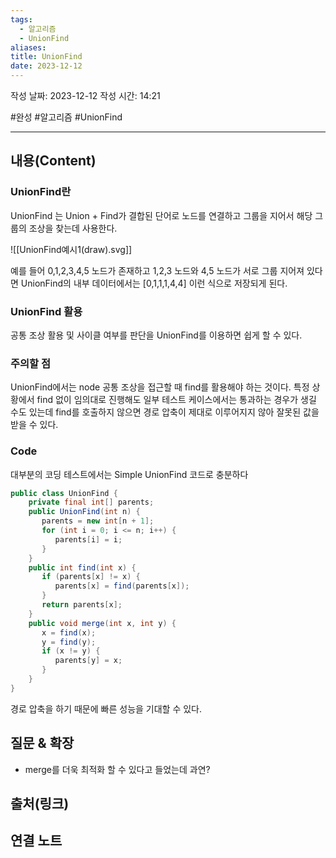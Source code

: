 ```yaml
---
tags:
  - 알고리즘
  - UnionFind
aliases: 
title: UnionFind
date: 2023-12-12
---
```

작성 날짜: 2023-12-12
작성 시간: 14:21

#완성 #알고리즘 #UnionFind

----
## 내용(Content)

### UnionFind란

UnionFind 는 Union + Find가 결합된 단어로 노드를 연결하고 그룹을 지어서 해당 그룹의 조상을 찾는데 사용한다. 

![[UnionFind예시1(draw).svg]]

예를 들어 0,1,2,3,4,5 노드가 존재하고 1,2,3 노드와 4,5 노드가 서로 그룹 지어져 있다면 UnionFind의 내부 데이터에서는 \[0,1,1,1,4,4] 이런 식으로 저장되게 된다.

### UnionFind 활용

공통 조상 활용 및 사이클 여부를 판단을 UnionFind를 이용하면 쉽게 할 수 있다.

### 주의할 점
UnionFind에서는 node 공통 조상을 접근할 때 find를 활용해야 하는 것이다.  특정 상황에서 find 없이 임의대로 진행해도 일부 테스트 케이스에서는 통과하는 경우가 생길 수도 있는데 find를 호출하지 않으면 경로 압축이 제대로 이루어지지 않아 잘못된 값을 받을 수 있다.

### Code

대부분의 코딩 테스트에서는 Simple UnionFind 코드로 충분하다

```java
public class UnionFind {  
    private final int[] parents;  
    public UnionFind(int n) {  
       parents = new int[n + 1];  
       for (int i = 0; i <= n; i++) {  
          parents[i] = i;  
       }  
    }  
    public int find(int x) {  
       if (parents[x] != x) {  
          parents[x] = find(parents[x]);  
       }  
       return parents[x];  
    }  
    public void merge(int x, int y) {  
       x = find(x);  
       y = find(y);  
       if (x != y) {  
          parents[y] = x;  
       }  
    }  
}
```

경로 압축을 하기 때문에 빠른 성능을 기대할 수 있다.

## 질문 & 확장

- merge를 더욱 최적화 할 수 있다고 들었는데 과연?
## 출처(링크)


## 연결 노트










